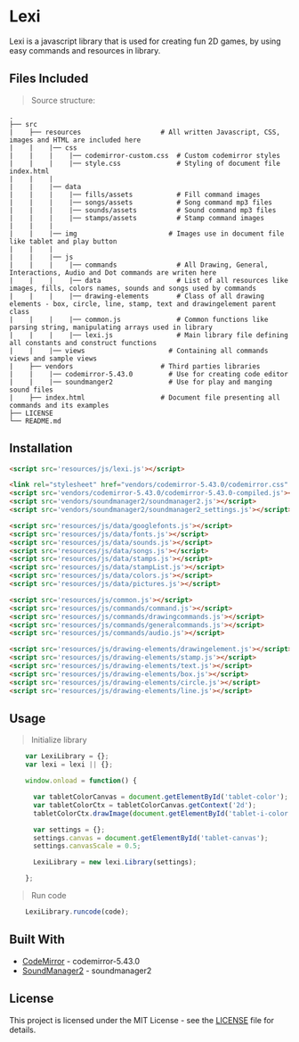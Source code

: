 # Lexi

Lexi is a javascript library that is used for creating fun 2D games, by using easy commands and resources in library.


## Files Included

>Source structure:

    .
    ├── src                     
    |    ├── resources                    # All written Javascript, CSS, images and HTML are included here
    |    |    |── css
    |    |    |    |── codemirror-custom.css  # Custom codemirror styles
    |    |    |    |── style.css              # Styling of document file index.html 
    |    |    |  
    |    |    |── data
    |    |    |    |── fills/assets           # Fill command images
    |    |    |    |── songs/assets           # Song command mp3 files
    |    |    |    |── sounds/assets          # Sound command mp3 files
    |    |    |    |── stamps/assets          # Stamp command images
    |    |    | 
    |    |    |── img                       # Images use in document file like tablet and play button
    |    |    | 
    |    |    |── js
    |    |    |    |── commands               # All Drawing, General, Interactions, Audio and Dot commands are writen here
    |    |    |    |── data                   # List of all resources like images, fills, colors names, sounds and songs used by commands
    |    |    |    |── drawing-elements       # Class of all drawing elements - box, circle, line, stamp, text and drawingelement parent class
    |    |    |    |── common.js              # Common functions like parsing string, manipulating arrays used in library
    |    |    |    |── lexi.js                # Main library file defining all constants and construct functions
    |    |    |── views                     # Containing all commands views and sample views
    |    ├── vendors                      # Third parties libraries
    |    |    |── codemirror-5.43.0         # Use for creating code editor
    |    |    |── soundmanger2              # Use for play and manging sound files
    |    ├── index.html                   # Document file presenting all commands and its examples
    ├── LICENSE
    └── README.md


## Installation

```html
<script src='resources/js/lexi.js'></script>

<link rel="stylesheet" href="vendors/codemirror-5.43.0/codemirror.css" />
<script src='vendors/codemirror-5.43.0/codemirror-5.43.0-compiled.js'></script>
<script src='vendors/soundmanager2/soundmanager2.js'></script>
<script src='vendors/soundmanager2/soundmanager2_settings.js'></script>

<script src='resources/js/data/googlefonts.js'></script>
<script src='resources/js/data/fonts.js'></script>
<script src='resources/js/data/sounds.js'></script>
<script src='resources/js/data/songs.js'></script>
<script src='resources/js/data/stamps.js'></script>
<script src='resources/js/data/stampList.js'></script>
<script src='resources/js/data/colors.js'></script>
<script src='resources/js/data/pictures.js'></script> 

<script src='resources/js/common.js'></script>
<script src='resources/js/commands/command.js'></script>
<script src='resources/js/commands/drawingcommands.js'></script>
<script src='resources/js/commands/generalcommands.js'></script>
<script src='resources/js/commands/audio.js'></script>

<script src='resources/js/drawing-elements/drawingelement.js'></script>
<script src='resources/js/drawing-elements/stamp.js'></script>
<script src='resources/js/drawing-elements/text.js'></script>
<script src='resources/js/drawing-elements/box.js'></script>
<script src='resources/js/drawing-elements/circle.js'></script>
<script src='resources/js/drawing-elements/line.js'></script>
```

## Usage

>Initialize library
```js
    var LexiLibrary = {};
    var lexi = lexi || {};

    window.onload = function() {

      var tabletColorCanvas = document.getElementById('tablet-color');
      var tabletColorCtx = tabletColorCanvas.getContext('2d');
      tabletColorCtx.drawImage(document.getElementById('tablet-i-color'), 0, 0);

      var settings = {};
      settings.canvas = document.getElementById('tablet-canvas');
      settings.canvasScale = 0.5;

      LexiLibrary = new lexi.Library(settings);

    };
```

>Run code
```js
    LexiLibrary.runcode(code);
```
## Built With

* [CodeMirror](https://codemirror.net) - codemirror-5.43.0
* [SoundManager2](http://www.schillmania.com/projects/soundmanager2) - soundmanager2

## License

This project is licensed under the MIT License - see the [LICENSE](LICENSE) file for details.
